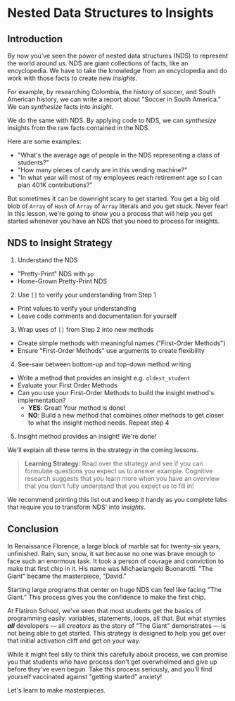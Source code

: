 # Nested Data Structures to Insights

## Introduction

By now you've seen the power of nested data structures (NDS) to represent the
world around us. NDS are giant collections of facts, like an encyclopedia. We
have to take the knowledge from an encyclopedia and do work with those facts to
create new _insights_.

For example, by researching Colombia, the history of soccer, and South American
history, we can write a report about "Soccer in South America." We can
_synthesize_ facts into _insight_.

We do the same with NDS. By applying code to NDS, we can _synthesize_ insights
from the raw facts contained in the NDS.

Here are some examples:

* "What's the average age of people in the NDS representing a class of students?"
* "How many pieces of candy are in this vending machine?"
* "In what year will most of my employees reach retirement age so I can plan
  401K contributions?"

But sometimes it can be downright scary to get started. You get a big old blob
of `Array` of `Hash` of `Array` of `Array` literals and you get stuck. Never
fear!  In this lesson, we're going to show you a process that will help you get
started whenever you have an NDS that you need to process for insights.

## NDS to Insight Strategy

1. Understand the NDS
  * "Pretty-Print" NDS with `pp`
  * Home-Grown Pretty-Print NDS
2. Use `[]` to verify your understanding from Step 1
  * Print values to verify your understanding
  * Leave code comments and documentation for yourself
3. Wrap uses of `[]` from Step 2 into new methods
  * Create simple methods with meaningful names ("First-Order Methods")
  * Ensure "First-Order Methods" use arguments to create flexibility
4. See-saw between bottom-up and top-down method writing
  * Write a method that provides an insight e.g. `oldest_student`
  * Evaluate your First Order Methods
  * Can you use your First-Order Methods to build the insight method's
    implementation?
    * **YES**: Great! Your method is done!
    * **NO**: Build a new method that combines _other_ methods to get closer to what the insight method needs. Repeat step 4
5. Insight method provides an insight! We're done!

We'll explain all these terms in the strategy in the coming lessons.

> **Learning Strategy**: Read over the strategy and see if you can formulate
> questions you expect us to answer example. Cognitive research suggests that
> _you_ learn more when you have an overview that you don't fully understand
> that you expect us to fill in!

We recommend printing this list out and keep it handy as you complete labs that
require you to transform NDS' into _insights_.

## Conclusion

In Renaissance Florence, a large block of marble sat for twenty-six years,
unfinished. Rain, sun, snow, it sat because no one was brave enough to face
such an enormous task.  It took a person of courage and conviction to make that
first chip in it. His name was Michaelangelo Buonarotti. "The Giant" became the
masterpiece, "David."

Starting large programs that center on huge NDS can feel like facing "The
Giant." This process gives you the confidence to make the first chip.

At Flatiron School, we've seen that most students get the basics of programming
easily: variables, statements, loops, all that. But what stymies ***all***
developers &mdash; all _creators_ as the story of "The Giant" demonstrates
&mdash; is not being able to get started. This strategy is designed to help you
get over that initial activation cliff and get on your way.

While it might feel silly to think this carefully about process, we can promise
you that students who have process don't get overwhelmed and give up before
they've even begun. Take this process seriously, and you'll find yourself
vaccinated against "getting started" anxiety!

Let's learn to make masterpieces.
